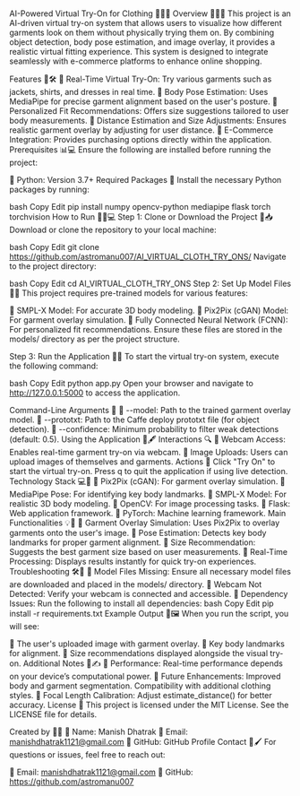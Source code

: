 # 
AI-Powered Virtual Try-On for Clothing 👖👗🤖
Overview 🚀👗👕
This project is an AI-driven virtual try-on system that allows users to visualize how different garments look on them without physically trying them on. By combining object detection, body pose estimation, and image overlay, it provides a realistic virtual fitting experience. This system is designed to integrate seamlessly with e-commerce platforms to enhance online shopping.

Features 🌟🛠️
🔹 Real-Time Virtual Try-On: Try various garments such as jackets, shirts, and dresses in real time.
🔹 Body Pose Estimation: Uses MediaPipe for precise garment alignment based on the user's posture.
🔹 Personalized Fit Recommendations: Offers size suggestions tailored to user body measurements.
🔹 Distance Estimation and Size Adjustments: Ensures realistic garment overlay by adjusting for user distance.
🔹 E-Commerce Integration: Provides purchasing options directly within the application.
Prerequisites 📊💻
Ensure the following are installed before running the project:

🔹 Python: Version 3.7+
Required Packages 🔧
Install the necessary Python packages by running:

bash
Copy
Edit
pip install numpy opencv-python mediapipe flask torch torchvision
How to Run 🏃‍♂️💻
Step 1: Clone or Download the Project 📁📥
Download or clone the repository to your local machine:

bash
Copy
Edit
git clone https://github.com/astromanu007/AI_VIRTUAL_CLOTH_TRY_ONS/
Navigate to the project directory:

bash
Copy
Edit
cd AI_VIRTUAL_CLOTH_TRY_ONS
Step 2: Set Up Model Files 📂🔗
This project requires pre-trained models for various features:

🔹 SMPL-X Model: For accurate 3D body modeling.
🔹 Pix2Pix (cGAN) Model: For garment overlay simulation.
🔹 Fully Connected Neural Network (FCNN): For personalized fit recommendations.
Ensure these files are stored in the models/ directory as per the project structure.

Step 3: Run the Application 🔄🚀
To start the virtual try-on system, execute the following command:

bash
Copy
Edit
python app.py
Open your browser and navigate to http://127.0.0.1:5000 to access the application.

Command-Line Arguments 🔎
🔹 --model: Path to the trained garment overlay model.
🔹 --prototxt: Path to the Caffe deploy prototxt file (for object detection).
🔹 --confidence: Minimum probability to filter weak detections (default: 0.5).
Using the Application 🎥🖋️
Interactions 🔍
🔹 Webcam Access: Enables real-time garment try-on via webcam.
🔹 Image Uploads: Users can upload images of themselves and garments.
Actions 📝
Click "Try On" to start the virtual try-on.
Press q to quit the application if using live detection.
Technology Stack 💻🔧
🔹 Pix2Pix (cGAN): For garment overlay simulation.
🔹 MediaPipe Pose: For identifying key body landmarks.
🔹 SMPL-X Model: For realistic 3D body modeling.
🔹 OpenCV: For image processing tasks.
🔹 Flask: Web application framework.
🔹 PyTorch: Machine learning framework.
Main Functionalities 💡🔄
🔹 Garment Overlay Simulation: Uses Pix2Pix to overlay garments onto the user's image.
🔹 Pose Estimation: Detects key body landmarks for proper garment alignment.
🔹 Size Recommendation: Suggests the best garment size based on user measurements.
🔹 Real-Time Processing: Displays results instantly for quick try-on experiences.
Troubleshooting 🛠️🔧
🔹 Model Files Missing: Ensure all necessary model files are downloaded and placed in the models/ directory.
🔹 Webcam Not Detected: Verify your webcam is connected and accessible.
🔹 Dependency Issues: Run the following to install all dependencies:
bash
Copy
Edit
pip install -r requirements.txt
Example Output 📸🖼
When you run the script, you will see:

🔹 The user's uploaded image with garment overlay.
🔹 Key body landmarks for alignment.
🔹 Size recommendations displayed alongside the visual try-on.
Additional Notes 📘✍️
🔹 Performance: Real-time performance depends on your device’s computational power.
🔹 Future Enhancements:
Improved body and garment segmentation.
Compatibility with additional clothing styles.
🔹 Focal Length Calibration: Adjust estimate_distance() for better accuracy.
License 📜
This project is licensed under the MIT License. See the LICENSE file for details.

Created by 👨‍💻
🔹 Name: Manish Dhatrak
🔹 Email: manishdhatrak1121@gmail.com
🔹 GitHub: GitHub Profile
Contact 📧🖌
For questions or issues, feel free to reach out:

🔹 Email: manishdhatrak1121@gmail.com
🔹 GitHub: https://github.com/astromanu007
